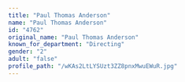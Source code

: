 ```yaml
---
title: "Paul Thomas Anderson"
name: "Paul Thomas Anderson"
id: "4762"
original_name: "Paul Thomas Anderson"
known_for_department: "Directing"
gender: "2"
adult: "false"
profile_path: "/wKAs2LtLYSUzt3ZZ8pnxMwuEWuR.jpg"
---
```

